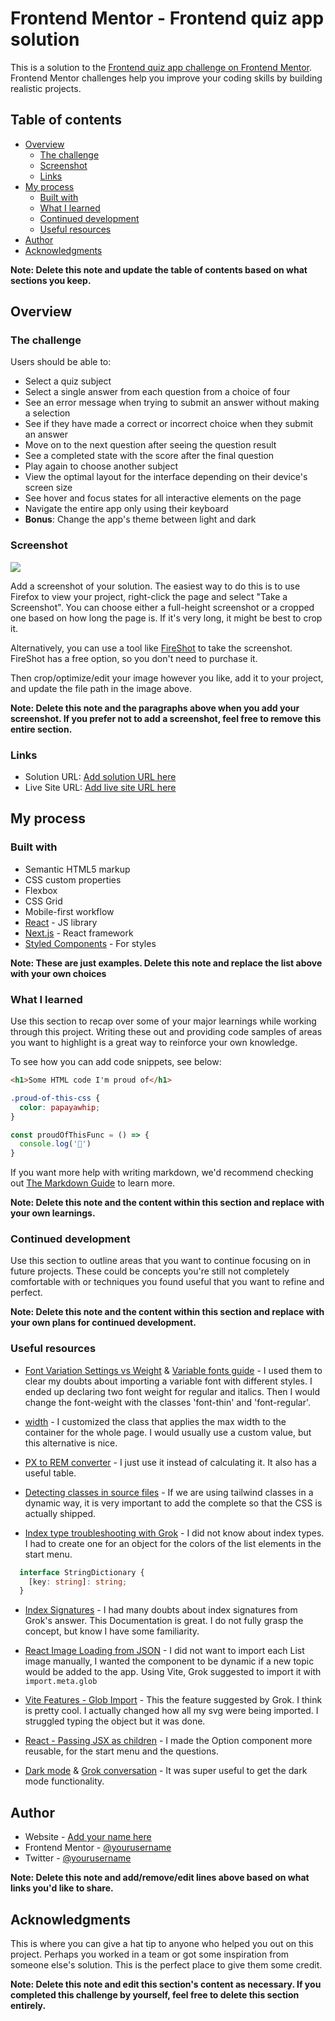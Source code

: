 # Frontend Mentor - Frontend quiz app solution

This is a solution to the [Frontend quiz app challenge on Frontend Mentor](https://www.frontendmentor.io/challenges/frontend-quiz-app-BE7xkzXQnU). Frontend Mentor challenges help you improve your coding skills by building realistic projects. 

## Table of contents

- [Overview](#overview)
  - [The challenge](#the-challenge)
  - [Screenshot](#screenshot)
  - [Links](#links)
- [My process](#my-process)
  - [Built with](#built-with)
  - [What I learned](#what-i-learned)
  - [Continued development](#continued-development)
  - [Useful resources](#useful-resources)
- [Author](#author)
- [Acknowledgments](#acknowledgments)

**Note: Delete this note and update the table of contents based on what sections you keep.**

## Overview

### The challenge

Users should be able to:

- Select a quiz subject
- Select a single answer from each question from a choice of four
- See an error message when trying to submit an answer without making a selection
- See if they have made a correct or incorrect choice when they submit an answer
- Move on to the next question after seeing the question result
- See a completed state with the score after the final question
- Play again to choose another subject
- View the optimal layout for the interface depending on their device's screen size
- See hover and focus states for all interactive elements on the page
- Navigate the entire app only using their keyboard
- **Bonus**: Change the app's theme between light and dark

### Screenshot

![](./screenshot.jpg)

Add a screenshot of your solution. The easiest way to do this is to use Firefox to view your project, right-click the page and select "Take a Screenshot". You can choose either a full-height screenshot or a cropped one based on how long the page is. If it's very long, it might be best to crop it.

Alternatively, you can use a tool like [FireShot](https://getfireshot.com/) to take the screenshot. FireShot has a free option, so you don't need to purchase it. 

Then crop/optimize/edit your image however you like, add it to your project, and update the file path in the image above.

**Note: Delete this note and the paragraphs above when you add your screenshot. If you prefer not to add a screenshot, feel free to remove this entire section.**

### Links

- Solution URL: [Add solution URL here](https://your-solution-url.com)
- Live Site URL: [Add live site URL here](https://your-live-site-url.com)

## My process

### Built with

- Semantic HTML5 markup
- CSS custom properties
- Flexbox
- CSS Grid
- Mobile-first workflow
- [React](https://reactjs.org/) - JS library
- [Next.js](https://nextjs.org/) - React framework
- [Styled Components](https://styled-components.com/) - For styles

**Note: These are just examples. Delete this note and replace the list above with your own choices**

### What I learned

Use this section to recap over some of your major learnings while working through this project. Writing these out and providing code samples of areas you want to highlight is a great way to reinforce your own knowledge.

To see how you can add code snippets, see below:

```html
<h1>Some HTML code I'm proud of</h1>
```
```css
.proud-of-this-css {
  color: papayawhip;
}
```
```js
const proudOfThisFunc = () => {
  console.log('🎉')
}
```

If you want more help with writing markdown, we'd recommend checking out [The Markdown Guide](https://www.markdownguide.org/) to learn more.

**Note: Delete this note and the content within this section and replace with your own learnings.**

### Continued development

Use this section to outline areas that you want to continue focusing on in future projects. These could be concepts you're still not completely comfortable with or techniques you found useful that you want to refine and perfect.

**Note: Delete this note and the content within this section and replace with your own plans for continued development.**

### Useful resources

- [Font Variation Settings vs Weight](https://g.co/gemini/share/625694e0bd73) & [Variable fonts guide](https://developer.mozilla.org/en-US/docs/Web/CSS/CSS_fonts/Variable_fonts_guide) - I used them to clear my doubts about importing a variable font with different styles. I ended up declaring two font weight for regular and italics. Then I would change the font-weight with the classes 'font-thin' and 'font-regular'.

- [width](https://tailwindcss.com/docs/width) - I customized the class that applies the max width to the container for the whole page. I would usually use a custom value, but this alternative is nice.

- [PX to REM converter](https://nekocalc.com/px-to-rem-converter) - I just use it instead of calculating it. It also has a useful table.

- [Detecting classes in source files](https://tailwindcss.com/docs/detecting-classes-in-source-files) - If we are using tailwind classes in a dynamic way, it is very important to add the complete so that the CSS is actually shipped.


- [Index type troubleshooting with Grok](https://grok.com/share/bGVnYWN5_e655014b-c511-4abf-80f3-0fc66ee299eb) - I did not know about index types. I had to create one for an object for the colors of the list elements in the start menu. 
```ts
  interface StringDictionary {
    [key: string]: string;
  }
```

- [Index Signatures](https://basarat.gitbook.io/typescript/type-system/index-signatures) - I had many doubts about index signatures from Grok's answer. This Documentation is great. I do not fully grasp the concept, but know I have some familiarity.

- [React Image Loading from JSON](https://grok.com/share/bGVnYWN5_f00cb14f-ae2f-4d9d-a7be-c8efbacb46d6) - I did not want to import each List image manually, I wanted the component to be dynamic if a new topic would be added to the app. Using Vite, Grok suggested to import it with `import.meta.glob`

- [Vite Features - Glob Import](https://vite.dev/guide/features#glob-import) - This the feature suggested by Grok. I think is pretty cool. I actually changed how all my svg were being imported. I struggled typing the object but it was done.

- [React - Passing JSX as children](https://react.dev/learn/passing-props-to-a-component#passing-jsx-as-children) - I made the Option component more reusable, for the start menu and the questions. 

- [Dark mode](https://tailwindcss.com/docs/dark-mode) & [Grok conversation](https://grok.com/share/bGVnYWN5_74a61df4-e072-48bb-b9c7-6c86ef3db8df) - It was super useful to get the dark mode functionality.


## Author

- Website - [Add your name here](https://www.your-site.com)
- Frontend Mentor - [@yourusername](https://www.frontendmentor.io/profile/yourusername)
- Twitter - [@yourusername](https://www.twitter.com/yourusername)

**Note: Delete this note and add/remove/edit lines above based on what links you'd like to share.**

## Acknowledgments

This is where you can give a hat tip to anyone who helped you out on this project. Perhaps you worked in a team or got some inspiration from someone else's solution. This is the perfect place to give them some credit.

**Note: Delete this note and edit this section's content as necessary. If you completed this challenge by yourself, feel free to delete this section entirely.**
